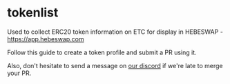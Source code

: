 # tokenlist
Used to collect ERC20 token information on ETC for display in HEBESWAP - https://app.hebeswap.com

Follow this guide to create a token profile and submit a PR using it.

Also, don't hesitate to send a message on [our discord](https://discord.gg/HFBUJ3AKFT) if we're late to merge your PR.

